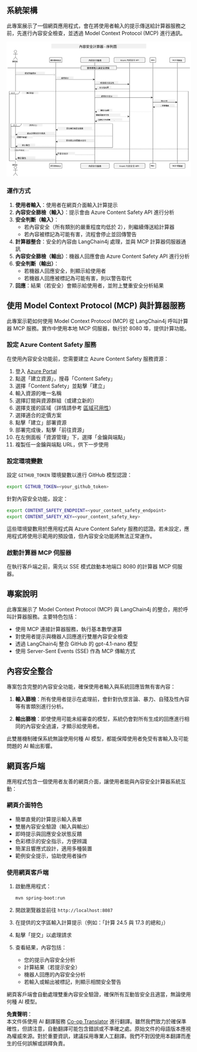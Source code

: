 <!--
CO_OP_TRANSLATOR_METADATA:
{
  "original_hash": "e5ea5e7582f70008ea9bec3b3820f20a",
  "translation_date": "2025-07-13T23:12:51+00:00",
  "source_file": "04-PracticalImplementation/samples/java/containerapp/README.md",
  "language_code": "mo"
}
-->
## 系統架構

此專案展示了一個網頁應用程式，會在將使用者輸入的提示傳送給計算器服務之前，先進行內容安全檢查，並透過 Model Context Protocol (MCP) 進行通訊。

![System Architecture Diagram](../../../../../../translated_images/plant.b079fed84e945b7c2978993a16163bb53f0517cfe3548d2e442ff40d619ba4b4.mo.png)

### 運作方式

1. **使用者輸入**：使用者在網頁介面輸入計算提示
2. **內容安全篩檢（輸入）**：提示會由 Azure Content Safety API 進行分析
3. **安全判斷（輸入）**：
   - 若內容安全（所有類別的嚴重程度均低於 2），則繼續傳送給計算器
   - 若內容被標記為可能有害，流程會停止並回傳警告
4. **計算器整合**：安全的內容由 LangChain4j 處理，並與 MCP 計算器伺服器通訊
5. **內容安全篩檢（輸出）**：機器人回應會由 Azure Content Safety API 進行分析
6. **安全判斷（輸出）**：
   - 若機器人回應安全，則顯示給使用者
   - 若機器人回應被標記為可能有害，則以警告取代
7. **回應**：結果（若安全）會顯示給使用者，並附上雙重安全分析結果

## 使用 Model Context Protocol (MCP) 與計算器服務

此專案示範如何使用 Model Context Protocol (MCP) 從 LangChain4j 呼叫計算器 MCP 服務。實作中使用本地 MCP 伺服器，執行於 8080 埠，提供計算功能。

### 設定 Azure Content Safety 服務

在使用內容安全功能前，您需要建立 Azure Content Safety 服務資源：

1. 登入 [Azure Portal](https://portal.azure.com)
2. 點選「建立資源」，搜尋「Content Safety」
3. 選擇「Content Safety」並點擊「建立」
4. 輸入資源的唯一名稱
5. 選擇訂閱與資源群組（或建立新的）
6. 選擇支援的區域（詳情請參考 [區域可用性](https://azure.microsoft.com/en-us/global-infrastructure/services/?products=cognitive-services)）
7. 選擇適合的定價方案
8. 點擊「建立」部署資源
9. 部署完成後，點擊「前往資源」
10. 在左側面板「資源管理」下，選擇「金鑰與端點」
11. 複製任一金鑰與端點 URL，供下一步使用

### 設定環境變數

設定 `GITHUB_TOKEN` 環境變數以進行 GitHub 模型認證：
```sh
export GITHUB_TOKEN=<your_github_token>
```

針對內容安全功能，設定：
```sh
export CONTENT_SAFETY_ENDPOINT=<your_content_safety_endpoint>
export CONTENT_SAFETY_KEY=<your_content_safety_key>
```

這些環境變數用於應用程式與 Azure Content Safety 服務的認證。若未設定，應用程式將使用示範用的預設值，但內容安全功能將無法正常運作。

### 啟動計算器 MCP 伺服器

在執行客戶端之前，需先以 SSE 模式啟動本地端口 8080 的計算器 MCP 伺服器。

## 專案說明

此專案展示了 Model Context Protocol (MCP) 與 LangChain4j 的整合，用於呼叫計算器服務。主要特色包括：

- 使用 MCP 連接計算器服務，執行基本數學運算
- 對使用者提示與機器人回應進行雙層內容安全檢查
- 透過 LangChain4j 整合 GitHub 的 gpt-4.1-nano 模型
- 使用 Server-Sent Events (SSE) 作為 MCP 傳輸方式

## 內容安全整合

專案包含完整的內容安全功能，確保使用者輸入與系統回應皆無有害內容：

1. **輸入篩檢**：所有使用者提示在處理前，會針對仇恨言論、暴力、自殘及性內容等有害類別進行分析。

2. **輸出篩檢**：即使使用可能未經審查的模型，系統仍會對所有生成的回應進行相同的內容安全過濾，才顯示給使用者。

此雙層機制確保系統無論使用何種 AI 模型，都能保障使用者免受有害輸入及可能問題的 AI 輸出影響。

## 網頁客戶端

應用程式包含一個使用者友善的網頁介面，讓使用者能與內容安全計算器系統互動：

### 網頁介面特色

- 簡單直覺的計算提示輸入表單
- 雙層內容安全驗證（輸入與輸出）
- 即時提示與回應安全狀態反饋
- 色彩標示的安全指示，方便辨識
- 簡潔且響應式設計，適用多種裝置
- 範例安全提示，協助使用者操作

### 使用網頁客戶端

1. 啟動應用程式：
   ```sh
   mvn spring-boot:run
   ```

2. 開啟瀏覽器並前往 `http://localhost:8087`

3. 在提供的文字區輸入計算提示（例如：「計算 24.5 與 17.3 的總和」）

4. 點擊「提交」以處理請求

5. 查看結果，內容包括：
   - 您的提示內容安全分析
   - 計算結果（若提示安全）
   - 機器人回應的內容安全分析
   - 若輸入或輸出被標記，則顯示相關安全警告

網頁客戶端會自動處理雙重內容安全驗證，確保所有互動皆安全且適當，無論使用何種 AI 模型。

**免責聲明**：  
本文件係使用 AI 翻譯服務 [Co-op Translator](https://github.com/Azure/co-op-translator) 進行翻譯。雖然我們致力於確保準確性，但請注意，自動翻譯可能包含錯誤或不準確之處。原始文件的母語版本應視為權威來源。對於重要資訊，建議採用專業人工翻譯。我們不對因使用本翻譯而產生的任何誤解或誤釋負責。